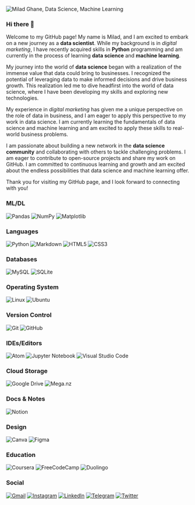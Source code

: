 ![Milad Ghane, Data Science, Machine Learning](https://live.staticflickr.com/65535/52801443427_17b4a31279_k.jpg)

### Hi there 👋

Welcome to my GitHub page! My name is Milad, and I am excited to embark on a new journey as a **data scientist**. While my background is in *digital marketing*, I have recently acquired skills in **Python** programming and am currently in the process of learning **data science** and **machine learning**.

My journey into the world of **data science** began with a realization of the immense value that data could bring to businesses. I recognized the potential of leveraging data to make informed decisions and drive business growth. This realization led me to dive headfirst into the world of data science, where I have been developing my skills and exploring new technologies.

My experience in *digital marketing* has given me a unique perspective on the role of data in business, and I am eager to apply this perspective to my work in data science. I am currently learning the fundamentals of data science and machine learning and am excited to apply these skills to real-world business problems.

I am passionate about building a new network in the **data science community** and collaborating with others to tackle challenging problems. I am eager to contribute to open-source projects and share my work on GitHub. I am committed to continuous learning and growth and am excited about the endless possibilities that data science and machine learning offer.

Thank you for visiting my GitHub page, and I look forward to connecting with you!

### ML/DL
![Pandas](https://img.shields.io/badge/pandas-%23150458.svg?style=for-the-badge&logo=pandas&logoColor=white)
![NumPy](https://img.shields.io/badge/numpy-%23013243.svg?style=for-the-badge&logo=numpy&logoColor=white)
![Matplotlib](https://img.shields.io/badge/Matplotlib-%23ffffff.svg?style=for-the-badge&logo=Matplotlib&logoColor=black)

### Languages
![Python](https://img.shields.io/badge/python-3670A0?style=for-the-badge&logo=python&logoColor=ffdd54)
![Markdown](https://img.shields.io/badge/markdown-%23000000.svg?style=for-the-badge&logo=markdown&logoColor=white)
![HTML5](https://img.shields.io/badge/html5-%23E34F26.svg?style=for-the-badge&logo=html5&logoColor=white)
![CSS3](https://img.shields.io/badge/css3-%231572B6.svg?style=for-the-badge&logo=css3&logoColor=white)

### Databases
![MySQL](https://img.shields.io/badge/mysql-%2300f.svg?style=for-the-badge&logo=mysql&logoColor=white)
![SQLite](https://img.shields.io/badge/sqlite-%2307405e.svg?style=for-the-badge&logo=sqlite&logoColor=white)

### Operating System
![Linux](https://img.shields.io/badge/Linux-FCC624?style=for-the-badge&logo=linux&logoColor=black)
![Ubuntu](https://img.shields.io/badge/Ubuntu-E95420?style=for-the-badge&logo=ubuntu&logoColor=white)

### Version Control
![Git](https://img.shields.io/badge/git-%23F05033.svg?style=for-the-badge&logo=git&logoColor=white)
![GitHub](https://img.shields.io/badge/github-%23121011.svg?style=for-the-badge&logo=github&logoColor=white)

### IDEs/Editors
![Atom](https://img.shields.io/badge/Atom-%2366595C.svg?style=for-the-badge&logo=atom&logoColor=white)
![Jupyter Notebook](https://img.shields.io/badge/jupyter-%23FA0F00.svg?style=for-the-badge&logo=jupyter&logoColor=white)
![Visual Studio Code](https://img.shields.io/badge/Visual%20Studio%20Code-0078d7.svg?style=for-the-badge&logo=visual-studio-code&logoColor=white)

### Cloud Storage
![Google Drive](https://img.shields.io/badge/Google%20Drive-4285F4?style=for-the-badge&logo=googledrive&logoColor=white)
![Mega.nz](https://img.shields.io/badge/Mega-%23D90007.svg?style=for-the-badge&logo=Mega&logoColor=white)

### Docs & Notes
![Notion](https://img.shields.io/badge/Notion-%23000000.svg?style=for-the-badge&logo=notion&logoColor=white)

### Design
![Canva](https://img.shields.io/badge/Canva-%2300C4CC.svg?style=for-the-badge&logo=Canva&logoColor=white)
![Figma](https://img.shields.io/badge/figma-%23F24E1E.svg?style=for-the-badge&logo=figma&logoColor=white)

### Education
![Coursera](https://img.shields.io/badge/Coursera-%230056D2.svg?style=for-the-badge&logo=Coursera&logoColor=white)
![FreeCodeCamp](https://img.shields.io/badge/Freecodecamp-%23123.svg?&style=for-the-badge&logo=freecodecamp&logoColor=green)
![Duolingo](https://img.shields.io/badge/Duolingo-%234DC730.svg?style=for-the-badge&logo=Duolingo&logoColor=white)

### Social
[![Gmail](https://img.shields.io/badge/Gmail-D14836?style=for-the-badge&logo=gmail&logoColor=white)](mailto:miladghane@gmail.com)
[![Instagram](https://img.shields.io/badge/Instagram-%23E4405F.svg?style=for-the-badge&logo=Instagram&logoColor=white)](https://www.instagram.com/miladistic/)
[![LinkedIn](https://img.shields.io/badge/linkedin-%230077B5.svg?style=for-the-badge&logo=linkedin&logoColor=white)](https://www.linkedin.com/in/milad-ghane/)
[![Telegram](https://img.shields.io/badge/Telegram-2CA5E0?style=for-the-badge&logo=telegram&logoColor=white)](https://t.me/miladify)
[![Twitter](https://img.shields.io/badge/Twitter-%231DA1F2.svg?style=for-the-badge&logo=Twitter&logoColor=white)](https://twitter.com/milad_ghane)
